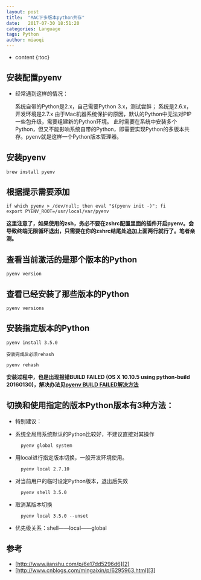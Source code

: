 ```yaml
---
layout: post
title:  "MAC下多版本python共存"
date:   2017-07-30 18:51:20
categories: Language
tags: Python
author: miaoqi
---
```


* content
{:toc}
                                    
## 安装配置pyenv

* 经常遇到这样的情况：
    
    系统自带的Python是2.x，自己需要Python 3.x，测试尝鲜；
    系统是2.6.x，开发环境是2.7.x
    由于Mac机器系统保护的原因，默认的Python中无法对PIP一些包升级，需要组建新的Python环境。
    此时需要在系统中安装多个Python，但又不能影响系统自带的Python，即需要实现Python的多版本共存。pyenv就是这样一个Python版本管理器。

## 安装pyenv

    brew install pyenv

## 根据提示需要添加

    if which pyenv > /dev/null; then eval "$(pyenv init -)"; fi
    export PYENV_ROOT=/usr/local/var/pyenv
    
**这里注意了，如果使用的zsh，务必不要在zshrc配置里面的插件开启pyenv。会导致终端无限循环退出，只需要在你的zshrc结尾处追加上面两行就行了。笔者亲测。**

## 查看当前激活的是那个版本的Python

    pyenv version

## 查看已经安装了那些版本的Python

    pyenv versions

## 安装指定版本的Python

    pyenv install 3.5.0
    
    安装完成后必须rehash
    
    pyenv rehash
    
**安装过程中，也是出现报错BUILD FAILED (OS X 10.10.5 using python-build 20160130)，解决办法见[pyenv BUILD FAILED解决方法][1]**
    
## 切换和使用指定的版本Python版本有3种方法：

* 特别建议：
    
* 系统全局用系统默认的Python比较好，不建议直接对其操作    

        pyenv global system

* 用local进行指定版本切换，一般开发环境使用。    

        pyenv local 2.7.10

* 对当前用户的临时设定Python版本，退出后失效

        pyenv shell 3.5.0

* 取消某版本切换    

        pyenv local 3.5.0 --unset

* 优先级关系：shell——local——global

## 参考

* [http://www.jianshu.com/p/6e17dd5296d6][2]
* [http://www.cnblogs.com/mingaixin/p/6295963.html][3]

[1]: http://www.cnblogs.com/mingaixin/p/6295799.html
[2]: http://www.jianshu.com/p/6e17dd5296d6
[3]: http://www.cnblogs.com/mingaixin/p/6295963.html